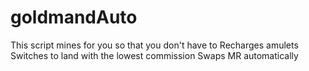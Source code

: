 # goldmandAuto
This script mines for you so that you don't have to
Recharges amulets 
Switches to land with the lowest commission
Swaps MR automatically

